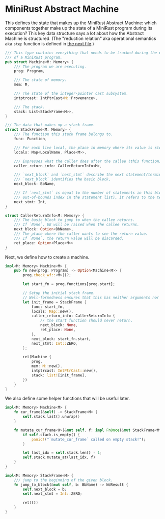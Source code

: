 # MiniRust Abstract Machine

This defines the state that makes up the MiniRust Abstract Machine:
which components together make up the state of a MiniRust program during its execution?
This key data structure says a lot about how the Abstract Machine is structured.
(The "reduction relation" aka operational semantics aka `step` function is defined in [the next file](step.md).)

```rust
/// This type contains everything that needs to be tracked during the execution
/// of a MiniRust program.
pub struct Machine<M: Memory> {
    /// The program we are executing.
    prog: Program,

    /// The state of memory.
    mem: M,

    /// The state of the integer-pointer cast subsystem.
    intptrcast: IntPtrCast<M::Provenance>,

    /// The stack.
    stack: List<StackFrame<M>>,
}

/// The data that makes up a stack frame.
struct StackFrame<M: Memory> {
    /// The function this stack frame belongs to.
    func: Function,

    /// For each live local, the place in memory where its value is stored.
    locals: Map<LocalName, Place<M>>,

    /// Expresses what the caller does after the callee (this function) returns.
    caller_return_info: CallerReturnInfo<M>,

    /// `next_block` and `next_stmt` describe the next statement/terminator to execute (the "program counter").
    /// `next_block` identifies the basic block,
    next_block: BbName,

    /// If `next_stmt` is equal to the number of statements in this block (an
    /// out-of-bounds index in the statement list), it refers to the terminator.
    next_stmt: Int,
}

struct CallerReturnInfo<M: Memory> {
    /// The basic block to jump to when the callee returns.
    /// If `None`, UB will be raised when the callee returns.
    next_block: Option<BbName>,
    /// The place where the caller wants to see the return value.
    /// If `None`, the return value will be discarded.
    ret_place: Option<Place<M>>
}
```

Next, we define how to create a machine.

```rust
impl<M: Memory> Machine<M> {
    pub fn new(prog: Program) -> Option<Machine<M>> {
        prog.check_wf::<M>()?;

        let start_fn = prog.functions[prog.start];

        // Setup the initial stack frame.
        // Well-formedness ensures that this has neither arguments nor a return local.
        let init_frame = StackFrame {
            func: start_fn,
            locals: Map::new(),
            caller_return_info: CallerReturnInfo {
                // the start function should never return.
                next_block: None,
                ret_place: None,
            },
            next_block: start_fn.start,
            next_stmt: Int::ZERO,
        };

        ret(Machine {
            prog,
            mem: M::new(),
            intptrcast: IntPtrCast::new(),
            stack: list![init_frame],
        })
    }
}
```

We also define some helper functions that will be useful later.

```rust
impl<M: Memory> Machine<M> {
    fn cur_frame(&self) -> StackFrame<M> {
        self.stack.last().unwrap()
    }

    fn mutate_cur_frame<O>(&mut self, f: impl FnOnce(&mut StackFrame<M>) -> O) -> O {
        if self.stack.is_empty() {
            panic!("`mutate_cur_frame` called on empty stack!");
        }

        let last_idx = self.stack.len() - 1;
        self.stack.mutate_at(last_idx, f)
    }
}

impl<M: Memory> StackFrame<M> {
    /// jump to the beginning of the given block.
    fn jump_to_block(&mut self, b: BbName) -> NdResult {
        self.next_block = b;
        self.next_stmt = Int::ZERO;

        ret(())
    }
}
```
